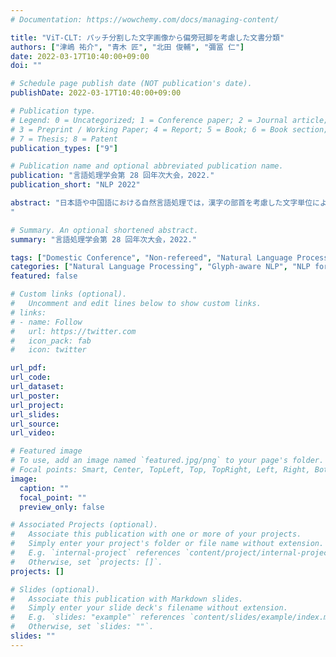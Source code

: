 ```yaml
---
# Documentation: https://wowchemy.com/docs/managing-content/

title: "ViT-CLT: パッチ分割した文字画像から偏旁冠脚を考慮した文書分類"
authors: ["津嶋 祐介", "青木 匠", "北田 俊輔", "彌冨 仁"]
date: 2022-03-17T10:40:00+09:00
doi: ""

# Schedule page publish date (NOT publication's date).
publishDate: 2022-03-17T10:40:00+09:00

# Publication type.
# Legend: 0 = Uncategorized; 1 = Conference paper; 2 = Journal article;
# 3 = Preprint / Working Paper; 4 = Report; 5 = Book; 6 = Book section;
# 7 = Thesis; 8 = Patent
publication_types: ["9"]

# Publication name and optional abbreviated publication name.
publication: "言語処理学会第 28 回年次大会，2022."
publication_short: "NLP 2022"

abstract: "日本語や中国語における自然言語処理では，漢字の部首を考慮した文字単位による自然言語処理が文書解析能力の向上に寄与している．文字形状を考慮するために，従来は convolutional neural network (CNN) を元にした文字符号化器および文書分類器の end-to-end モデルが多く提案されている．本研究では，漢字の偏や旁といった構成要素の関係性を考慮した高性能な文書分類を実現するために，文字符号化器に Vision Transformer (ViT)，文書分類器に character-level Transformer (CLT) で構成された ViT-CLT を提案する．我々の ViT-CLT は漢字の構成要素とその関係性を捉えるために ViT を用いて文字画像から文字の埋め込みを獲得し，文書分類器ではその文字埋め込みを使用して文書分類タスクを解けるよう学習を行う．評価実験では日本語のニュース記事を用いたカテゴリ分類タスクにおいて，CNN を用いた従来の文字符号化器・文書分類器モデルと比較し，ViT-CLT が 18% の予測性能の向上を確認した．更に ViT-CLT の文字符号化器における attention の可視化結果から，従来モデルよりも漢字の構成要素を十分に考慮できていることを確認した．
"

# Summary. An optional shortened abstract.
summary: "言語処理学会第 28 回年次大会，2022."

tags: ["Domestic Conference", "Non-refereed", "Natural Language Processing", "ANLP"]
categories: ["Natural Language Processing", "Glyph-aware NLP", "NLP for Asian Languages"]
featured: false

# Custom links (optional).
#   Uncomment and edit lines below to show custom links.
# links:
# - name: Follow
#   url: https://twitter.com
#   icon_pack: fab
#   icon: twitter

url_pdf:
url_code:
url_dataset:
url_poster:
url_project:
url_slides:
url_source:
url_video:

# Featured image
# To use, add an image named `featured.jpg/png` to your page's folder. 
# Focal points: Smart, Center, TopLeft, Top, TopRight, Left, Right, BottomLeft, Bottom, BottomRight.
image:
  caption: ""
  focal_point: ""
  preview_only: false

# Associated Projects (optional).
#   Associate this publication with one or more of your projects.
#   Simply enter your project's folder or file name without extension.
#   E.g. `internal-project` references `content/project/internal-project/index.md`.
#   Otherwise, set `projects: []`.
projects: []

# Slides (optional).
#   Associate this publication with Markdown slides.
#   Simply enter your slide deck's filename without extension.
#   E.g. `slides: "example"` references `content/slides/example/index.md`.
#   Otherwise, set `slides: ""`.
slides: ""
---
```

